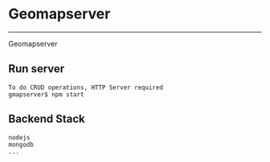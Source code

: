 # Geomapserver
---------------------
  Geomapserver

## Run server 
    
    To do CRUD operations, HTTP Server required
    gmapserver$ npm start
    
## Backend Stack
    nodejs
    mongodb
    ...
